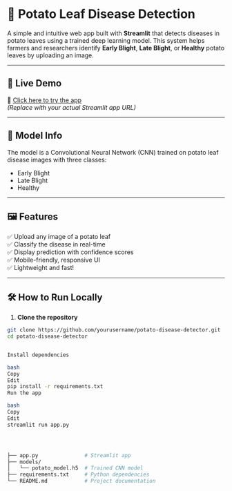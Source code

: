 # 🥔 Potato Leaf Disease Detection

A simple and intuitive web app built with **Streamlit** that detects diseases in potato leaves using a trained deep learning model. This system helps farmers and researchers identify **Early Blight**, **Late Blight**, or **Healthy** potato leaves by uploading an image.

---

## 🚀 Live Demo

🔗 [Click here to try the app](https://your-streamlit-url.streamlit.app)  
*(Replace with your actual Streamlit app URL)*

---

## 🧠 Model Info

The model is a Convolutional Neural Network (CNN) trained on potato leaf disease images with three classes:
- Early Blight
- Late Blight
- Healthy

---

## 🖼️ Features

✅ Upload any image of a potato leaf  
✅ Classify the disease in real-time  
✅ Display prediction with confidence scores  
✅ Mobile-friendly, responsive UI  
✅ Lightweight and fast!

---

## 🛠️ How to Run Locally

1. **Clone the repository**

```bash
git clone https://github.com/yourusername/potato-disease-detector.git
cd potato-disease-detector


Install dependencies

bash
Copy
Edit
pip install -r requirements.txt
Run the app

bash
Copy
Edit
streamlit run app.py




├── app.py               # Streamlit app
├── models/
│   └── potato_model.h5  # Trained CNN model
├── requirements.txt     # Python dependencies
└── README.md            # Project documentation
